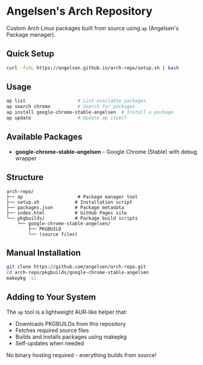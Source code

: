 # Angelsen's Arch Repository

Custom Arch Linux packages built from source using `ap` (Angelsen's Package manager).

## Quick Setup

```bash
curl -fsSL https://angelsen.github.io/arch-repo/setup.sh | bash
```

## Usage

```bash
ap list                   # List available packages
ap search chrome          # Search for packages  
ap install google-chrome-stable-angelsen  # Install a package
ap update                 # Update ap itself
```

## Available Packages

- **google-chrome-stable-angelsen** - Google Chrome (Stable) with debug wrapper

## Structure

```
arch-repo/
├── ap                    # Package manager tool
├── setup.sh             # Installation script
├── packages.json        # Package metadata
├── index.html           # GitHub Pages site
└── pkgbuilds/           # Package build scripts
    └── google-chrome-stable-angelsen/
        ├── PKGBUILD
        └── (source files)
```

## Manual Installation

```bash
git clone https://github.com/angelsen/arch-repo.git
cd arch-repo/pkgbuilds/google-chrome-stable-angelsen
makepkg -si
```

## Adding to Your System

The `ap` tool is a lightweight AUR-like helper that:
- Downloads PKGBUILDs from this repository
- Fetches required source files
- Builds and installs packages using makepkg
- Self-updates when needed

No binary hosting required - everything builds from source!